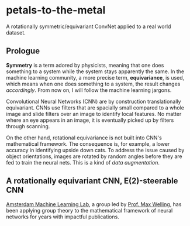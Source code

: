 # petals-to-the-metal
A rotationally symmetric/equivariant ConvNet applied to a real world dataset.
## Prologue
**Symmetry** is a term adored by physicists, meaning that one does something to a system while the system stays apparently the same. In the machine learning community, a more precise term, **equivariance**, is used, which means when one does something to a system, the result changes *accordingly*. From now on, I will follow the machine learning jargons.

Convolutional Neural Networks (CNN) are by construction translationally equivariant. CNNs use filters that are spacially small compared to a whole image and slide filters over an image to identify local features. No matter where an eye appears in an image, it is eventually picked up by filters through scanning.

On the other hand, rotational equivariance is not built into CNN's mathematical framework. The consequence is, for example, a lower accuracy in identifying upside down cats. To address the issue caused by object orientations, images are rotated by random angles before they are fed to train the neural nets. This is a kind of *data augmentation*.
## A rotationally equivariant CNN, E(2)-steerable CNN
[Amsterdam Machine Learning Lab](https://amlab.science.uva.nl/), a group led by [Prof. Max Welling](https://staff.fnwi.uva.nl/m.welling/), has been applying group theory to the mathematical framework of neural networks for years with impactful publications.
